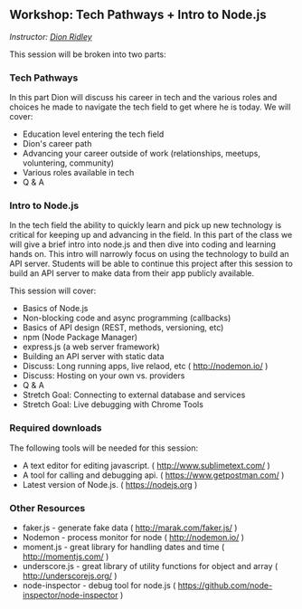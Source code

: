 ## Workshop: Tech Pathways + Intro to Node.js
*Instructor: [Dion Ridley](https://www.linkedin.com/in/dionridley)*

This session will be broken into two parts:

### Tech Pathways

In this part Dion will discuss his career in tech and the various roles and choices he made to navigate the tech field to get where he is today.  We will cover:

* Education level entering the tech field
* Dion's career path
* Advancing your career outside of work (relationships, meetups, voluntering, community)
* Various roles available in tech
* Q & A


### Intro to Node.js

In the tech field the ability to quickly learn and pick up new technology is critical for keeping up and advancing in the field.  In this part of the class we will give a brief intro into node.js and then dive into coding and learning hands on.  This intro will narrowly focus on using the technology to build an API server.  Students will be able to continue this project after this session to build an API server to make data from their app publicly available.

This session will cover:

* Basics of Node.js
* Non-blocking code and async programming (callbacks)
* Basics of API design (REST, methods, versioning, etc)
* npm (Node Package Manager)
* express.js (a web server framework)
* Building an API server with static data
* Discuss: Long running apps, live relaod, etc ( http://nodemon.io/ )
* Discuss: Hosting on your own vs. providers
* Q & A
* Stretch Goal: Connecting to external database and services
* Stretch Goal: Live debugging with Chrome Tools

### Required downloads

The following tools will be needed for this session:

* A text editor for editing javascript. ( http://www.sublimetext.com/ )
* A tool for calling and debugging api. ( https://www.getpostman.com/ )
* Latest version of Node.js. ( https://nodejs.org )


### Other Resources
* faker.js - generate fake data ( http://marak.com/faker.js/ )
* Nodemon - process monitor for node ( http://nodemon.io/ )
* moment.js - great library for handling dates and time ( http://momentjs.com/ )
* underscore.js - great library of utility functions for object and array ( http://underscorejs.org/ )
* node-inspector - debug tool for node.js ( https://github.com/node-inspector/node-inspector )
